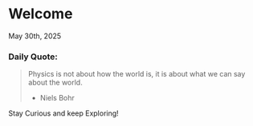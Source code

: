 # Welcome

May 30th, 2025

### Daily Quote:
> Physics is not about how the world is, it is about what we can say about the world.
> 	- Niels Bohr

Stay Curious and keep Exploring!
